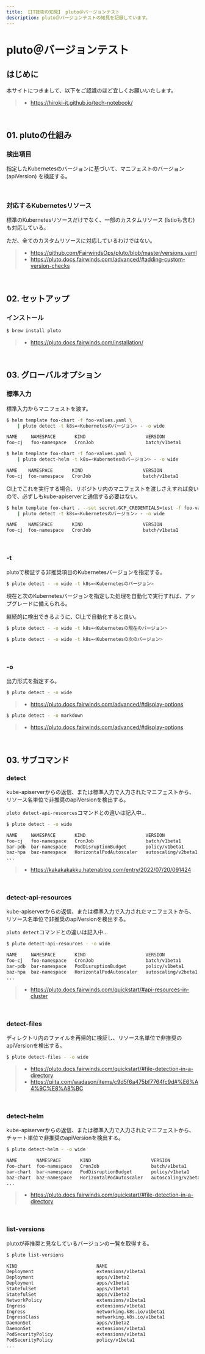```yaml
---
title: 【IT技術の知見】 pluto＠バージョンテスト
description: pluto＠バージョンテストの知見を記録しています。
---
```


# pluto＠バージョンテスト

## はじめに

本サイトにつきまして、以下をご認識のほど宜しくお願いいたします。

> - https://hiroki-it.github.io/tech-notebook/

<br>

## 01. plutoの仕組み

### 検出項目

指定したKubernetesのバージョンに基づいて、マニフェストのバージョン (apiVersion) を検証する。

<br>

### 対応するKubernetesリソース

標準のKubernetesリソースだけでなく、一部のカスタムリソース (Istioも含む) も対応している。

ただ、全てのカスタムリソースに対応しているわけではない。

> - https://github.com/FairwindsOps/pluto/blob/master/versions.yaml
> - https://pluto.docs.fairwinds.com/advanced/#adding-custom-version-checks

<br>

## 02. セットアップ

### インストール

```bash
$ brew install pluto
```

> - https://pluto.docs.fairwinds.com/installation/

<br>

## 03. グローバルオプション

### 標準入力

標準入力からマニフェストを渡す。

```bash
$ helm template foo-chart -f foo-values.yaml \
    | pluto detect -t k8s=<Kubernetesのバージョン> - -o wide

NAME     NAMESPACE       KIND                      VERSION               REPLACEMENT      DEPRECATED   DEPRECATED IN   REMOVED   REMOVED IN
foo-cj   foo-namespace   CronJob                   batch/v1beta1         batch/v1         true         v1.21.0         false     v1.25.0
```

```bash
$ helm template foo-chart -f foo-values.yaml \
    | pluto detect-helm -t k8s=<Kubernetesのバージョン> - -o wide

NAME    NAMESPACE       KIND                      VERSION               REPLACEMENT      DEPRECATED   DEPRECATED IN   REMOVED   REMOVED IN
foo-cj  foo-namespace   CronJob                   batch/v1beta1         batch/v1         true         v1.21.0         false     v1.25.0
```

CI上でこれを実行する場合、リポジトリ内のマニフェストを渡しさえすれば良いので、必ずしもkube-apiserverと通信する必要はない。

```bash
$ helm template foo-chart . --set secret.GCP_CREDENTIALS=test -f foo-values.yaml \
    | pluto detect -t k8s=<Kubernetesのバージョン> - -o wide

NAME    NAMESPACE       KIND                      VERSION               REPLACEMENT      DEPRECATED   DEPRECATED IN   REMOVED   REMOVED IN
foo-cj  foo-namespace   CronJob                   batch/v1beta1         batch/v1         true         v1.21.0         false     v1.25.0
```

<br>

### -t

plutoで検証する非推奨項目のKubernetesバージョンを指定する。

```bash
$ pluto detect - -o wide -t k8s=<Kubernetesのバージョン>
```

現在と次のKubernetesバージョンを指定した処理を自動化で実行すれば、アップグレードに備えられる。

継続的に検出できるように、CI上で自動化すると良い。

```bash
$ pluto detect - -o wide -t k8s=<Kubernetesの現在のバージョン>

$ pluto detect - -o wide -t k8s=<Kubernetesの次のバージョン>
```

<br>

### -o

出力形式を指定する。

```bash
$ pluto detect - -o wide
```

> - https://pluto.docs.fairwinds.com/advanced/#display-options

```bash
$ pluto detect - -o markdown
```

> - https://pluto.docs.fairwinds.com/advanced/#display-options

<br>

## 03. サブコマンド

### detect

kube-apiserverからの返信、または標準入力で入力されたマニフェストから、リソース名単位で非推奨のapiVersionを検出する。

`pluto detect-api-resources`コマンドとの違いは記入中...

```bash
$ pluto detect - -o wide

NAME     NAMESPACE       KIND                      VERSION               REPLACEMENT      DEPRECATED   DEPRECATED IN   REMOVED   REMOVED IN
foo-cj   foo-namespace   CronJob                   batch/v1beta1         batch/v1         true         v1.21.0         false     v1.25.0
bar-pdb  bar-namespace   PodDisruptionBudget       policy/v1beta1        policy/v1        true         v1.21.0         false     v1.25.0
baz-hpa  baz-namespace   HorizontalPodAutoscaler   autoscaling/v2beta1   autoscaling/v2   true         v1.22.0         false     v1.25.0
...
```

> - https://kakakakakku.hatenablog.com/entry/2022/07/20/091424

<br>

### detect-api-resources

kube-apiserverからの返信、または標準入力で入力されたマニフェストから、リソース名単位で非推奨のapiVersionを検出する。

`pluto detect`コマンドとの違いは記入中...

```bash
$ pluto detect-api-resources - -o wide

NAME     NAMESPACE       KIND                      VERSION               REPLACEMENT      DEPRECATED   DEPRECATED IN   REMOVED   REMOVED IN
foo-cj   foo-namespace   CronJob                   batch/v1beta1         batch/v1         true         v1.21.0         false     v1.25.0
bar-pdb  bar-namespace   PodDisruptionBudget       policy/v1beta1        policy/v1        true         v1.21.0         false     v1.25.0
baz-hpa  baz-namespace   HorizontalPodAutoscaler   autoscaling/v2beta1   autoscaling/v2   true         v1.22.0         false     v1.25.0
...
```

> - https://pluto.docs.fairwinds.com/quickstart/#api-resources-in-cluster

<br>

### detect-files

ディレクトリ内のファイルを再帰的に検証し、リソース名単位で非推奨のapiVersionを検出する。

```bash
$ pluto detect-files - -o wide
```

> - https://pluto.docs.fairwinds.com/quickstart/#file-detection-in-a-directory
> - https://qiita.com/wadason/items/c9d5f6a475bf7764fc9d#%E6%A4%9C%E8%A8%BC

<br>

### detect-helm

kube-apiserverからの返信、または標準入力で入力されたマニフェストから、チャート単位で非推奨のapiVersionを検出する。

```bash
$ pluto detect-helm - -o wide

NAME       NAMESPACE       KIND                      VERSION               REPLACEMENT      DEPRECATED   DEPRECATED IN   REMOVED   REMOVED IN
foo-chart  foo-namespace   CronJob                   batch/v1beta1         batch/v1         true         v1.21.0         false     v1.25.0
bar-chart  bar-namespace   PodDisruptionBudget       policy/v1beta1        policy/v1        true         v1.21.0         false     v1.25.0
baz-chart  baz-namespace   HorizontalPodAutoscaler   autoscaling/v2beta1   autoscaling/v2   true         v1.22.0         false     v1.25.0
...
```

> - https://pluto.docs.fairwinds.com/quickstart/#file-detection-in-a-directory

<br>

### list-versions

plutoが非推奨と見なしているバージョンの一覧を取得する。

```bash
$ pluto list-versions

KIND                             NAME                                   DEPRECATED IN   REMOVED IN   REPLACEMENT                            COMPONENT
Deployment                       extensions/v1beta1                     v1.9.0          v1.16.0      apps/v1                                k8s
Deployment                       apps/v1beta2                           v1.9.0          v1.16.0      apps/v1                                k8s
Deployment                       apps/v1beta1                           v1.9.0          v1.16.0      apps/v1                                k8s
StatefulSet                      apps/v1beta1                           v1.9.0          v1.16.0      apps/v1                                k8s
StatefulSet                      apps/v1beta2                           v1.9.0          v1.16.0      apps/v1                                k8s
NetworkPolicy                    extensions/v1beta1                     v1.9.0          v1.16.0      networking.k8s.io/v1                   k8s
Ingress                          extensions/v1beta1                     v1.14.0         v1.22.0      networking.k8s.io/v1                   k8s
Ingress                          networking.k8s.io/v1beta1              v1.19.0         v1.22.0      networking.k8s.io/v1                   k8s
IngressClass                     networking.k8s.io/v1beta1              v1.19.0         v1.22.0      networking.k8s.io/v1                   k8s
DaemonSet                        apps/v1beta2                           v1.9.0          v1.16.0      apps/v1                                k8s
DaemonSet                        extensions/v1beta1                     v1.9.0          v1.16.0      apps/v1                                k8s
PodSecurityPolicy                extensions/v1beta1                     v1.10.0         v1.16.0      policy/v1beta1                         k8s
PodSecurityPolicy                policy/v1beta1                         v1.21.0         v1.25.0      n/a                                    k8s
...
```

<br>
